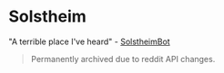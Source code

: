 # Solstheim

"A terrible place I've heard" - [SolstheimBot](https://www.reddit.com/user/SolstheimBot/)

> Permanently archived due to reddit API changes.
